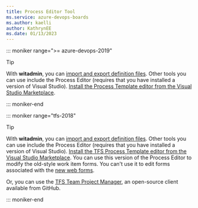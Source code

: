 ```yaml
---
title: Process Editor Tool
ms.service: azure-devops-boards
ms.author: kaelli
author: KathrynEE
ms.date: 01/13/2023 
---
```


::: moniker range=">= azure-devops-2019"

> [!TIP]  
> With **witadmin**, you can [import and export definition files](../reference/witadmin/witadmin-customize-and-manage-objects-for-tracking-work.md). Other tools you can use include the Process Editor (requires that you have installed a version of Visual Studio). [Install the  Process Template editor from the Visual Studio Marketplace](https://marketplace.visualstudio.com/items?itemName=ms-devlabs.msdevlabs-pte).  

::: moniker-end


::: moniker range="tfs-2018"

> [!TIP]  
> With **witadmin**, you can [import and export definition files](../reference/witadmin/witadmin-customize-and-manage-objects-for-tracking-work.md). Other tools you can use include the Process Editor (requires that you have installed a version of Visual Studio). [Install the TFS Process Template editor from the Visual Studio Marketplace](https://marketplace.visualstudio.com/items?itemName=KarthikBalasubramanianMSFT.TFSProcessTemplateEditor). You can use this version of the Process Editor to modify the old-style work item forms. You can't use it to edit forms associated with the [new web forms](/previous-versions/azure/devops/reference/process/new-work-item-experience). 
>
>Or, you can use the [TFS Team Project Manager](https://github.com/jelledruyts/TfsTeamProjectManager), an open-source client available from GitHub.      

::: moniker-end
